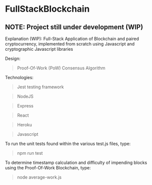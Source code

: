 # FullStackBlockchain

## NOTE: Project still under development (WIP)
Explanation (WIP): Full-Stack Application of Blockchain and paired cryptocurrency, implemented from scratch using Javascript and cryptographic Javascript libraries 

Design:
  > Proof-Of-Work (PoW) Consensus Algorithm
  
Technologies:
  > Jest testing framework

  > NodeJS

  > Express

  > React

  > Heroku

  > Javascript

To run the unit tests found within the various test.js files, type:
  > npm run test
  
To determine timestamp calculation and difficulty of impending blocks using the Proof-Of-Work Blockchain, type:
  > node average-work.js